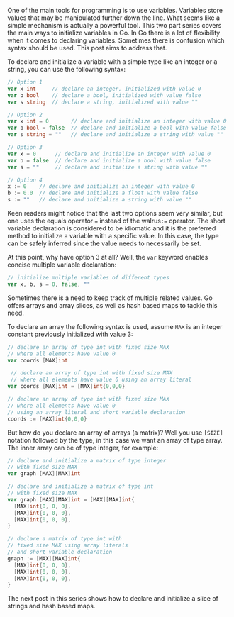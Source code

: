 One of the main tools for programming is to use variables. Variables store values
that may be manipulated further down the line. What seems like a simple
mechanism is actually a powerful tool. This two part series covers the main
ways to initialize variables in Go. In Go there is a lot of flexibility when it
comes to declaring variables. Sometimes there is confusion which syntax should
be used. This post aims to address that.

To declare and initialize a variable with a simple type like an integer or a
string, you can use the following syntax:

```go
// Option 1
var x int     // declare an integer, initialized with value 0
var b bool    // declare a bool, initialized with value false
var s string  // declare a string, initialized with value ""

// Option 2
var x int = 0       // declare and initialize an integer with value 0
var b bool = false  // declare and initialize a bool with value false
var s string = ""   // declare and initialize a string with value ""

// Option 3
var x = 0      // declare and initialize an integer with value 0
var b = false  // declare and initialize a bool with value false
var s = ""     // declare and initialize a string with value ""

// Option 4
x := 0    // declare and initialize an integer with value 0
b := 0.0  // declare and initialize a float with value false
s := ""   // declare and initialize a string with value ""
```

Keen readers might notice that the last two options seem very similar, but one
uses the equals operator `=` instead of the walrus`:=` operator. The short
variable declaration is considered to be idiomatic and it is the preferred
method to initialize a variable with a specific value. In this case, the type
can be safely inferred since the value needs to necessarily be set.

At this point, why have option 3 at all? Well, the `var` keyword enables
concise multiple variable declaration:

```go
// initialize multiple variables of different types
var x, b, s = 0, false, ""
```

Sometimes there is a need to keep track of multiple related values. Go offers
arrays and array slices, as well as hash based maps to tackle this need.

To declare an array the following syntax is used, assume `MAX` is an integer
constant previously initialized with value 3:
```go
// declare an array of type int with fixed size MAX
// where all elements have value 0
var coords [MAX]int

 // declare an array of type int with fixed size MAX
 // where all elements have value 0 using an array literal
var coords [MAX]int = [MAX]int{0,0,0}

// declare an array of type int with fixed size MAX
// where all elements have value 0
// using an array literal and short variable declaration
coords := [MAX]int{0,0,0}
```

But how do you declare an array of arrays (a matrix)? Well you use `[SIZE]`
notation followed by the type, in this case we want an array of type array. The
inner array can be of type integer, for example:

```go
// declare and initialize a matrix of type integer
// with fixed size MAX
var graph [MAX][MAX]int

// declare and initialize a matrix of type int
// with fixed size MAX
var graph [MAX][MAX]int = [MAX][MAX]int{
  [MAX]int{0, 0, 0},
  [MAX]int{0, 0, 0},
  [MAX]int{0, 0, 0},
}

// declare a matrix of type int with
// fixed size MAX using array literals
// and short variable declaration
graph := [MAX][MAX]int{
  [MAX]int{0, 0, 0},
  [MAX]int{0, 0, 0},
  [MAX]int{0, 0, 0},
}
```

The next post in this series shows how to declare and initialize a slice of
strings and hash based maps.